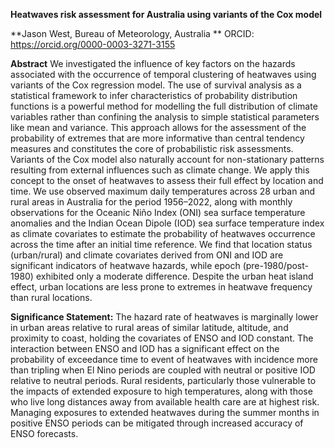 **Heatwaves risk assessment for Australia using variants of the Cox model**

**Jason West, Bureau of Meteorology, Australia **
ORCID: https://orcid.org/0000-0003-3271-3155

**Abstract**
We investigated the influence of key factors on the hazards associated with the occurrence of temporal clustering of heatwaves using variants of the Cox regression model. The use of survival analysis as a statistical framework to infer characteristics of probability distribution functions is a powerful method for modelling the full distribution of climate variables rather than confining the analysis to simple statistical parameters like mean and variance. This approach allows for the assessment of the probability of extremes that are more informative than central tendency measures and constitutes the core of probabilistic risk assessments. Variants of the Cox model also naturally account for non-stationary patterns resulting from external influences such as climate change. We apply this concept to the onset of heatwaves to assess their full effect by location and time. We use observed maximum daily temperatures across 28 urban and rural areas in Australia for the period 1956–2022, along with monthly observations for the Oceanic Niño Index (ONI) sea surface temperature anomalies and the Indian Ocean Dipole (IOD) sea surface temperature index as climate covariates to estimate the probability of heatwaves occurrence across the time after an initial time reference. We find that location status (urban/rural) and climate covariates derived from ONI and IOD are significant indicators of heatwave hazards, while epoch (pre-1980/post-1980) exhibited only a moderate difference. Despite the urban heat island effect, urban locations are less prone to extremes in heatwave frequency than rural locations. 

**Significance Statement:**
The hazard rate of heatwaves is marginally lower in urban areas relative to rural areas of similar latitude, altitude, and proximity to coast, holding the covariates of ENSO and IOD constant. The interaction between ENSO and IOD has a significant effect on the probability of exceedance time to event of heatwaves with incidence more than tripling when El Nino periods are coupled with neutral or positive IOD relative to neutral periods. Rural residents, particularly those vulnerable to the impacts of extended exposure to high temperatures, along with those who live long distances away from available health care are at highest risk. Managing exposures to extended heatwaves during the summer months in positive ENSO periods can be mitigated through increased accuracy of ENSO forecasts.
